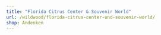 ```yaml
---
title: "Florida Citrus Center & Souvenir World"
url: /wildwood/florida-citrus-center-und-souvenir-world/
shop: Andenken
---
```

